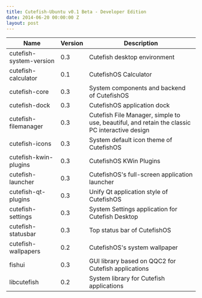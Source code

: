 ```yaml
---
title: Cutefish-Ubuntu v0.1 Beta - Developer Edition
date: 2014-06-20 00:00:00 Z
layout: post
---
```


| Name                      	| Version 	| Description                                                                                   	|
|---------------------------	|---------	|-----------------------------------------------------------------------------------------------	|
| cutefish-system-version   	|   0.3   	| Cutefish desktop environment                                                                  	|
| cutefish-calculator       	|   0.1   	| CutefishOS Calculator                                                                         	|
| cutefish-core             	|   0.3   	| System components and backend of CutefishOS                                                   	|
| cutefish-dock             	|   0.3   	| CutefishOS application dock                                                                   	|
| cutefish-filemanager      	|   0.3   	| Cutefish File Manager, simple to use, beautiful, and retain the classic PC interactive design 	|
| cutefish-icons            	|   0.3   	| System default icon theme of CutefishOS                                                       	|
| cutefish-kwin-plugins     	|   0.3   	| CutefishOS KWin Plugins                                                                       	|
| cutefish-launcher         	|   0.3   	| CutefishOS's full-screen application launcher                                                 	|
| cutefish-qt-plugins       	|   0.3   	| Unify Qt application style of CutefishOS                                                      	|
| cutefish-settings         	|   0.3   	| System Settings application for Cutefish Desktop                                              	|
| cutefish-statusbar        	|   0.3   	| Top status bar of CutefishOS                                                                  	|
| cutefish-wallpapers       	|   0.2   	| CutefishOS's system wallpaper                                                                 	|
| fishui                    	|   0.3   	| GUI library based on QQC2 for Cutefish applications                                           	|
| libcutefish               	|   0.2   	| System library for Cutefish applications                                                      	|
